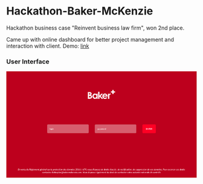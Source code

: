 # Hackathon-Baker-McKenzie
 Hackathon business case "Reinvent business law firm", won 2nd place.

Came up with online dashboard for better project management and interaction with client. 
Demo: [link](http://goo.gl/WoBChD)

### User Interface
![alt text](https://github.com/eryndi/Hackathon-Baker-McKenzie/blob/master/DEMO_Sceen_shots/BAKER01.png "Sign_in")

